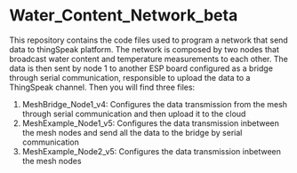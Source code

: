 # Water_Content_Network_beta
This repository contains the code files used to program a network that send data to thingSpeak platform.
The network is composed by two nodes that broadcast water content and temperature measurements to each other.
The data is then sent by node 1 to another ESP board configured as a bridge through serial communication,
responsible to upload the data to a ThingSpeak channel.
Then you will find three files:
1) MeshBridge_Node1_v4: Configures the data transmission from the mesh through serial communication and then upload it to the cloud
2) MeshExample_Node1_v5: Configures the data transmission inbetween the mesh nodes and send all the data to the bridge by serial communication
3) MeshExample_Node2_v5: Configures the data transmission inbetween the mesh nodes
